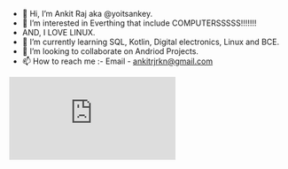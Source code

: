 - 👋 Hi, I’m Ankit Raj aka @yoitsankey.
- 👀 I’m interested in Everthing that include COMPUTERSSSSS!!!!!!!
- AND, I LOVE LINUX.
- 🌱 I’m currently learning SQL, Kotlin, Digital electronics, Linux and BCE.
- 💞️ I’m looking to collaborate on Andriod Projects.
- 📫 How to reach me :-
Email - ankitrjrkn@gmail.com

<!---
yoitsankey/yoitsankey is a ✨ special ✨ repository because its `README.md` (this file) appears on your GitHub profile.
You can click the Preview link to take a look at your changes.
--->
<html>
  <body>
    <iframe src="https://tryhackme.com/api/v2/badges/public-profile?userPublicId=2905605" style='border:none;'></iframe>
  </body>
</html>
